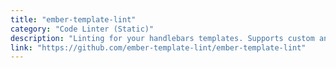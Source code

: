 ```yaml
---
title: "ember-template-lint"
category: "Code Linter (Static)"
description: "Linting for your handlebars templates. Supports custom and shared configs, todo utils, and auto-fixes."
link: "https://github.com/ember-template-lint/ember-template-lint"
---
```

